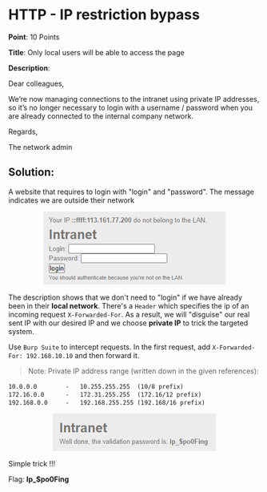# HTTP - IP restriction bypass

**Point**: 10 Points

**Title**: Only local users will be able to access the page

**Description**:

Dear colleagues,

We’re now managing connections to the intranet using private IP addresses, so it’s no longer necessary to login with a username / password when you are already connected to the internal company network.

Regards,

The network admin

## Solution:

A website that requires to login with "login" and "password". The message indicates we are outside their network

<p align="center"><img src="images/web.png"> </p>

The description shows that we don't need to "login" if we have already been in their **local network**. There's a `Header` which specifies the ip of an incoming request `X-Forwarded-For`. As a result, we will "disguise" our real sent IP with our desired IP and we choose **private IP** to trick the targeted system.

Use `Burp Suite` to intercept requests. In the first request, add `X-Forwarded-For: 192.168.10.10` and then forward it.

> Note: Private IP address range (written down in the given references):

```
10.0.0.0        -   10.255.255.255  (10/8 prefix)
172.16.0.0      -   172.31.255.255  (172.16/12 prefix)
192.168.0.0     -   192.168.255.255 (192.168/16 prefix)
```

<p align="center"><img src="images/flag.png"> </p>

Simple trick !!! 

Flag: **Ip_$po0Fing**